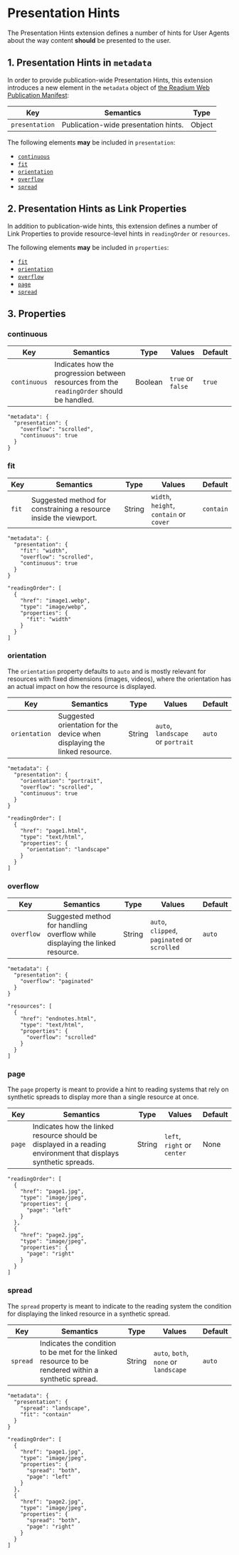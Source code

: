 # Presentation Hints

The Presentation Hints extension defines a number of hints for User Agents about the way content <strong class="rfc">should</strong> be presented to the user.

## 1. Presentation Hints in `metadata`

In order to provide publication-wide Presentation Hints, this extension introduces a new element in the `metadata` object of [the Readium Web Publication Manifest](https://readium.org/webpub-manifest):

| Key   | Semantics | Type     | 
| ----- | --------- | -------- |
| `presentation` | Publication-wide presentation hints. | Object |

The following elements <strong class="rfc">may</strong> be included in `presentation`:

- [`continuous`](#continuous)
- [`fit`](#fit)
- [`orientation`](#orientation)
- [`overflow`](#overflow)
- [`spread`](#spread)

## 2. Presentation Hints as Link Properties

In addition to publication-wide hints, this extension defines a number of Link Properties to provide resource-level hints in `readingOrder` or `resources`.

The following elements <strong class="rfc">may</strong> be included in `properties`:

- [`fit`](#fit)
- [`orientation`](#orientation)
- [`overflow`](#overflow)
- [`page`](#page)
- [`spread`](#spread)


## 3. Properties

### continuous

| Key   | Semantics | Type     | Values    | Default |
| ----- | --------- | -------- | --------- | ------- |
| `continuous` | Indicates how the progression between resources from the `readingOrder` should be handled.  | Boolean  | `true` or `false`  | `true` |

```
"metadata": {
  "presentation": {
    "overflow": "scrolled",
    "continuous": true
  }
}
```

### fit

| Key   | Semantics | Type     | Values    | Default |
| ----- | --------- | -------- | --------- | ------- |
| `fit` | Suggested method for constraining a resource inside the viewport.  | String  | `width`, `height`, `contain` or `cover` | `contain` |

```
"metadata": {
  "presentation": {
    "fit": "width",
    "overflow": "scrolled",
    "continuous": true
  }
}
```

```
"readingOrder": [
  {
    "href": "image1.webp",
    "type": "image/webp",
    "properties": {
      "fit": "width"
    }
  }
]
```

### orientation

The `orientation` property defaults to `auto` and is mostly relevant for resources with fixed dimensions (images, videos), where the orientation has an actual impact on how the resource is displayed.

| Key   | Semantics | Type     | Values    | Default |
| ----- | --------- | -------- | --------- | ------- |
| `orientation` | Suggested orientation for the device when displaying the linked resource.  | String  | `auto`, `landscape` or `portrait`  | `auto` |


```
"metadata": {
  "presentation": {
    "orientation": "portrait",
    "overflow": "scrolled",
    "continuous": true
  }
}
```


```
"readingOrder": [
  {
    "href": "page1.html", 
    "type": "text/html",
    "properties": {
      "orientation": "landscape"
    }
  }
]
```

### overflow

| Key   | Semantics | Type     | Values    | Default |
| ----- | --------- | -------- | --------- | ------- |
| `overflow` | Suggested method for handling overflow while displaying the linked resource.  | String  | `auto`, `clipped`, `paginated` or `scrolled` | `auto` |


```
"metadata": {
  "presentation": {
    "overflow": "paginated"
  }
}
```


```
"resources": [
  {
    "href": "endnotes.html", 
    "type": "text/html",
    "properties": {
      "overflow": "scrolled"
    }
  }
]
```

### page

The `page` property is meant to provide a hint to reading systems that rely on synthetic spreads to display more than a single resource at once.

| Key   | Semantics | Type     | Values    | Default |
| ----- | --------- | -------- | --------- | ------- |
| `page` | Indicates how the linked resource should be displayed in a reading environment that displays synthetic spreads.  | String  | `left`, `right` or `center` | None |

```
"readingOrder": [
  {
    "href": "page1.jpg", 
    "type": "image/jpeg",
    "properties": {
      "page": "left"
    }
  },
  {
    "href": "page2.jpg", 
    "type": "image/jpeg",
    "properties": {
      "page": "right"
    }
  }
]
```

### spread

The `spread` property is meant to indicate to the reading system the condition for displaying the linked resource in a synthetic spread.


| Key   | Semantics | Type     | Values    | Default |
| ----- | --------- | -------- | --------- | ------- |
| `spread` | Indicates the condition to be met for the linked resource to be rendered within a synthetic spread. | String  | `auto`, `both`, `none` or `landscape` | `auto` |

```
"metadata": {
  "presentation": {
    "spread": "landscape",
    "fit": "contain"
  }
}
```

```
"readingOrder": [
  {
    "href": "page1.jpg", 
    "type": "image/jpeg",
    "properties": {
      "spread": "both",
      "page": "left"
    }
  },
  {
    "href": "page2.jpg", 
    "type": "image/jpeg",
    "properties": {
      "spread": "both",
      "page": "right"
    }
  }
]
```